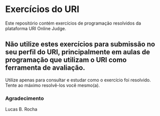 # Exercícios do URI

Este repositório contém exercícios de programação resolvidos da plataforma URI Online Judge.

## Não utilize estes exercícios para submissão no seu perfil do URI, principalmente em aulas de programação que utilizam o URI como ferramenta de avaliação.

Utilize apenas para consultar e estudar como o exercício foi resolvido. Tente ao máximo resolvê-los você mesmo(a).

### Agradecimento
Lucas B. Rocha

